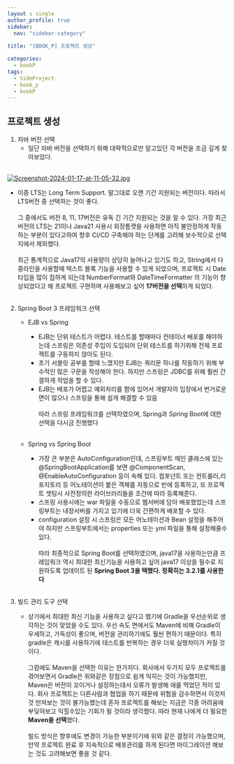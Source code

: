 ```yaml
---
layout : single
author_profile: true
sidebar: 
  nav: "sidebar-category"
  
title: "[BOOK_P] 프로젝트 생성"

categories:
  - bookP
tags:
  - SideProject
  - book_p
  - bookP
---
```


## 프로젝트 생성
1. 자바 버전 선택<br>
	- 일단 자바 버전을 선택하기 위해 대략적으로만 알고있던 각 버전을 조금 깊게 찾아보았다. <br><br>

[![Screenshot-2024-01-17-at-11-05-32.jpg](https://i.postimg.cc/VvjGnpvW/Screenshot-2024-01-17-at-11-05-32.jpg)](https://postimg.cc/hQt1qC9X)

- 이중 LTS는 Long Term Support. 말그대로 오랜 기간 지원되는 버전이다. 따라서 LTS버전 중 선택하는 것이 좋다.<br><br>그 중에서도 버전 8, 11, 17버전은 유독 긴 기간 지원되는 것을 알 수 있다. 가장 최근 버전의 LTS는 21이나 Java21 사용시 외장톰캣을 사용하면 아직 불안정하게 작동하는 부분이 있다고하여 향후 CI/CD 구축해야 하는 단계를 고려해 보수적으로 선택지에서 제외했다.<br><br> 최근 통계적으로 Java17의 사용량이 상당히 늘어나고 있기도 하고, String에서 다중라인을 사용할때 텍스트 블록 기능을 사용할 수 있게 되었으며, 프로젝트 시 Date 타입을 많이 접하게 되는데 NumberFormat와 DateTimeFormatter  의 기능이 향상되었다고 해 프로젝트 구현하며 사용해보고 싶어 **17버전을 선택**하게 되었다.<br><br>

2. Spring Boot 3 프레임워크 선택
	- EJB vs Spring<br>
		- EJB는 단위 테스트가 어렵다. 테스트를 할때마다 컨테이너 배포를 해야하는데 스프링은 의존성 주입이 도입되어 단위 테스트를 하기위해 전체 프로젝트를 구동하지 않아도 된다.<br>
		- 초기 서블릿 공부를 할때 느꼈지만  EJB는 쿼리문 하나를 작동하기 위해 부수적인 많은 구문을 작성해야 한다. 하지만 스프링은 JDBC를 위해 훨씬 간결하게 작업을 할 수 있다.<br>
		- EJB는 배포가 어렵고 예외처리를 함에 있어서 개발자의 입장에서 번거로운 면이 많으나 스프링을 통해 쉽게 해결할 수 있음<br><br>따라 스프링 프레임워크를 선택하였으며, Spring과 Spring Boot에 대한 선택을 다시금 진행했다<br><br>
	
	- Spring vs Spring Boot<br>
		- 가장 큰 부분은 AutoConfiguration인데, 스프링부트 메인 클래스에 있는 @SpringBootApplication를 보면 @ComponentScan, @EnableAutoConfiguration 등이 속해 있다. 컴포넌트 또는 컨트롤러,리포지토리 등 어노테이션이 붙은 객체를 자동으로 빈에 등록하고, 또 프로젝트 셋팅시 사전정의한 라이브러리들을 조건에 따라 등록해준다.<br>
		- 스프링 사용시에는 war 파일을 수동으로 웹서버에 담아 배포했었는데 스프링부트는 내장서버를 가지고 있기에 더욱 간편하게 배포할 수 있다.<br>
		- configuration 설정 시 스프링은 모든 어노테이션과 Bean 설정을 해주어야 하지만 스프링부트에서는 properties 또는 yml 파일을 통해 설정해줄수 있다.<br><br>따라 최종적으로 Spring Boot를 선택하였으며, java17을 사용하는만큼 프레임워크 역시 최대한 최신기능을 사용하고 싶어 java17 이상을 필수로 지원하도록 업데이트 된  **Spring Boot 3을 택했다. 정확히는 3.2.1를 사용한다**<br><br>
	
3. 빌드 관리 도구 선택<br>
	- 상기에서 최대한 최신 기능을 사용하고 싶다고 했기에 Gradle을 우선순위로 생각하는 것이 맞았을 수도 있다. 우선 속도 면에서도 Maven에 비해 Gradle이 우세하고, 가독성이 좋으며, 버전을 관리하기에도 훨씬 편하기 때문이다. 특히 gradle은 캐시를 사용하기에 테스트를 반복하는 경우 더욱 실행차이가 커질 것이다. <br><br> 그럼에도 Maven을 선택한 이유는 한가지다. 회사에서 두가지 모두 프로젝트를 겪어보면서 Gradle은 위와같은 장점으로 쉽게 익히는 것이 가능했지만, Maven은 버전이 꼬이거나 설정하는데서 오류가 발생해 애를 먹었던 적이 있다. 회사 프로젝트는 다른사람과 협업을 하기 때문에 위험을 감수하면서 이것저것 만져보는 것이 불가능했는데 혼자 프로젝트를 해보는 지금은 각종 어려움에 부딪혀보고 익힐수있는 기회가 될 것이라 생각했다. 따라 현재 나에게 더 필요한 **Maven을 선택**했다.<br><br> 빌드 방식은 향후에도 변경이 가능한 부분이기에 위와 같은 결정이 가능했으며, 만약 프로젝트 완료 후 지속적으로 배포관리를 하게 된다면 마이그레이션 해보는 것도 고려해보면 좋을 것 같다. 

